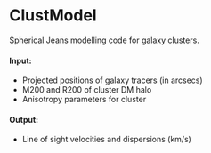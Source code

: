 ClustModel
============
Spherical Jeans modelling code for galaxy clusters.

#### Input:
- Projected positions of galaxy tracers (in arcsecs)
- M200 and R200 of cluster DM halo
- Anisotropy parameters for cluster

#### Output:
- Line of sight velocities and dispersions (km/s)
